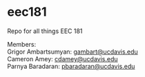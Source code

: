 # eec181
Repo for all things EEC 181 <br />

Members: <br />
Grigor Ambartsumyan: gambart@ucdavis.edu <br />
Cameron Amey: cdamey@ucdavis.edu <br />
Parnya Baradaran: pbaradaran@ucdavis.edu <br />


